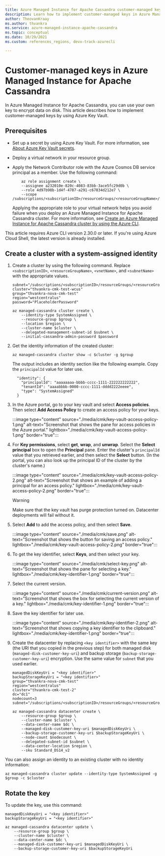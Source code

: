 ```yaml
---
title: Azure Managed Instance for Apache Cassandra customer-managed keys
description: Learn how to implement customer-managed keys in Azure Managed Instance for Apache Cassandra by using Azure Key Vault.
author: TheovanKraay
ms.author: thvankra
ms.service: azure-managed-instance-apache-cassandra
ms.topic: conceptual
ms.date: 10/29/2021
ms.custom: references_regions, devx-track-azurecli

---
```


# Customer-managed keys in Azure Managed Instance for Apache Cassandra

In Azure Managed Instance for Apache Cassandra, you can use your own key to encrypt data on disk. This article describes how to implement customer-managed keys by using Azure Key Vault.

## Prerequisites

- Set up a secret by using Azure Key Vault. For more information, see [About Azure Key Vault secrets](/azure/key-vault/secrets/about-secrets).
- Deploy a virtual network in your resource group.
- Apply the Network Contributor role with the Azure Cosmos DB service principal as a member. Use the following command:

  ```azurecli-interactive  
      az role assignment create \
      --assignee a232010e-820c-4083-83bb-3ace5fc29d0b \
      --role 4d97b98b-1d4f-4787-a291-c67834d212e7 \
      --scope /subscriptions/<subscriptionID>/resourceGroups/<resourceGroupName>/providers/Microsoft.Network/virtualNetworks/<vnetName>
  ```

  Applying the appropriate role to your virtual network helps you avoid failure when you deploy an Azure Managed Instance for Apache Cassandra cluster. For more information, see [Create an Azure Managed Instance for Apache Cassandra cluster by using the Azure CLI](create-cluster-cli.md).

This article requires Azure CLI version 2.30.0 or later. If you're using Azure Cloud Shell, the latest version is already installed.

## <a id="create-cluster"></a>Create a cluster with a system-assigned identity

1. Create a cluster by using the following command. Replace `<subscriptionID>`, `<resourceGroupName>`, `<vnetName>`, and `<subnetName>` with the appropriate values.

    ```azurecli-interactive
    subnet="/subscriptions/<subscriptionID>/resourceGroups/<resourceGroupName>/providers/Microsoft.Network/virtualNetworks/<vnetName>/subnets/<subnetName>"
    cluster="thvankra-cmk-test-wcus"
    group="thvankra-nova-cmk-test"
    region="westcentralus"
    password="PlaceholderPassword"
    
    az managed-cassandra cluster create \
        --identity-type SystemAssigned \
        --resource-group $group \
        --location $region \
        --cluster-name $cluster \
        --delegated-management-subnet-id $subnet \
        --initial-cassandra-admin-password $password
    ```

1. Get the identity information of the created cluster:

    ```azurecli-interactive
    az managed-cassandra cluster show -c $cluster -g $group
    ```

    The output includes an identity section like the following example. Copy the `principalId` value for later use.

    ```shell
      "identity": {
        "principalId": "aaaaaaaa-bbbb-cccc-1111-222222222222",
        "tenantId": "aaaabbbb-0000-cccc-1111-dddd2222eeee",
        "type": "SystemAssigned"
      }
    ```

1. In the Azure portal, go to your key vault and select **Access policies**. Then select **Add Access Policy** to create an access policy for your keys.

   :::image type="content" source="./media/cmk/key-vault-access-policy-1.png" alt-text="Screenshot that shows the pane for access policies in the Azure portal." lightbox="./media/cmk/key-vault-access-policy-1.png" border="true":::

1. For **Key permissions**, select **get**, **wrap**, and **unwrap**. Select the **Select principal** box to open the **Principal** pane. Enter the cluster's `principalId` value that you retrieved earlier, and then select the **Select** button. (In the portal, you can also look up the principal ID of the cluster by the cluster's name.)

   :::image type="content" source="./media/cmk/key-vault-access-policy-2.png" alt-text="Screenshot that shows an example of adding a principal for an access policy." lightbox="./media/cmk/key-vault-access-policy-2.png" border="true":::

   > [!WARNING]
   > Make sure that the key vault has purge protection turned on. Datacenter deployments will fail without it.

1. Select **Add** to add the access policy, and then select **Save**.

   :::image type="content" source="./media/cmk/save.png" alt-text="Screenshot that shows the button for saving an access policy." lightbox="./media/cmk/key-vault-access-policy-2.png" border="true":::

1. To get the key identifier, select **Keys**, and then select your key.

   :::image type="content" source="./media/cmk/select-key.png" alt-text="Screenshot that shows the pane for selecting a key." lightbox="./media/cmk/key-identifier-1.png" border="true":::

1. Select the current version.

   :::image type="content" source="./media/cmk/current-version.png" alt-text="Screenshot that shows the box for selecting the current version of a key." lightbox="./media/cmk/key-identifier-1.png" border="true":::

1. Save the key identifier for later use.

   :::image type="content" source="./media/cmk/key-identifier-2.png" alt-text="Screenshot that shows copying a key identifier to the clipboard." lightbox="./media/cmk/key-identifier-1.png" border="true":::

1. Create the datacenter by replacing `<key identifier>` with the same key (the URI that you copied in the previous step) for both managed disk (`managed-disk-customer-key-uri`) and backup storage (`backup-storage-customer-key-uri`) encryption. Use the same value for `subnet` that you used earlier.

    ```azurecli-interactive
    managedDiskKeyUri = "<key identifier>"
    backupStorageKeyUri = "<key identifier>"
    group="thvankra-nova-cmk-test"
    region="westcentralus"
    cluster="thvankra-cmk-test-2"
    dc="dc1"
    nodecount=3
    subnet="/subscriptions/<subscriptionID>/resourceGroups/<resourceGroupName>/providers/Microsoft.Network/virtualNetworks/<vnetName>/subnets/<subnetName>"
        
    az managed-cassandra datacenter create \
        --resource-group $group \
        --cluster-name $cluster \
        --data-center-name $dc \
        --managed-disk-customer-key-uri $managedDiskKeyUri \
        --backup-storage-customer-key-uri $backupStorageKeyUri \
        --node-count $nodecount \
        --delegated-subnet-id $subnet \
        --data-center-location $region \
        --sku Standard_DS14_v2
    ```

You can also assign an identity to an existing cluster with no identity information:

```azurecli-interactive
az managed-cassandra cluster update --identity-type SystemAssigned -g $group -c $cluster
```

## <a id="update-cluster"></a>Rotate the key

To update the key, use this command:

```azurecli-interactive
managedDiskKeyUri = "<key identifier>"
backupStorageKeyUri = "<key identifier>"
    
az managed-cassandra datacenter update \
    --resource-group $group \
    --cluster-name $cluster \ 
    --data-center-name $dc \
    --managed-disk-customer-key-uri $managedDiskKeyUri \
    --backup-storage-customer-key-uri $backupStorageKeyUri
```
